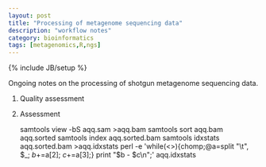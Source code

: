 ```yaml
---
layout: post
title: "Processing of metagenome sequencing data"
description: "workflow notes"
category: bioinformatics
tags: [metagenomics,R,ngs]
---
```

{% include JB/setup %}

Ongoing notes on the processing of shotgun metagenome sequencing data.

1. Quality assessment


2. Assessment 


	samtools view -bS aqq.sam >aqq.bam
	samtools sort aqq.bam aqq.sorted
	samtools index aqq.sorted.bam
	samtools idxstats aqq.sorted.bam >aqq.idxstats
	perl -e 'while(<>){chomp;@a=split "\t", $_; $b+=$a\[2\]; $c+=$a\[3\];} print "$b - $c\n";' aqq.idxstats
